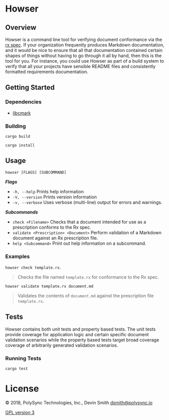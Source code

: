 <!--
© 2018, PolySync Technologies, Inc., Devin Smith <dsmith@polysync.io>

This file is part of Howser

Howser is free software: you can redistribute it and/or modify
it under the terms of the GNU General Public License as published by
the Free Software Foundation, either version 3 of the License, or
(at your option) any later version.

Howser is distributed in the hope that it will be useful,
but WITHOUT ANY WARRANTY; without even the implied warranty of
MERCHANTABILITY or FITNESS FOR A PARTICULAR PURPOSE.  See the
GNU General Public License for more details.

You should have received a copy of the GNU General Public License
along with Howser.  If not, see <http://www.gnu.org/licenses/>.
-->

# Howser

## Overview

Howser is a command line tool for verifying document conformance via the [rx spec](https://github.com/PolySync/rx).
If your organization frequently produces Markdown documentation, and it would be nice to ensure that all that 
documentation contained certain shapes of things without having to go through it all by hand, then this is the tool for 
you. For instance, you could use Howser as part of a build system to verify that all your projects have 
sensible README files and consistently formatted requirements documentation.

## Getting Started

### Dependencies

* [libcmark](https://github.com/commonmark/cmark#installing)

### Building

`cargo build`

`cargo install`

## Usage

`howser [FLAGS] [SUBCOMMAND]`

***Flags***

* `-h, --help` Prints help information
* `-V, --version` Prints version information
* `-v, --verbose` Uses verbose (multi-line) output for errors and warnings.

***Subcommands***

* `check <Filename>` Checks that a document intended for use as a prescription conforms to the Rx spec.  
* `validate <Prescription> <Document>` Perform validation of a Markdown document against an Rx prescription file.
* `help <Subcommand>` Print out help information on a subcommand.

### Examples

`howser check template.rx`.

> Checks the file named `template.rx` for conformance to the Rx spec.

`howser validate template.rx document.md`

> Validates the contents of `document.md` against the prescription file `template.rx`.

## Tests

Howser contains both unit tests and property based tests. The unit tests provide coverage for application logic and
certain specific document validation scenarios while the property based tests target broad coverage coverage of 
arbitrarily generated validation scenarios.

### Running Tests

`cargo test`

# License

© 2018, PolySync Technologies, Inc., Devin Smith <dsmith@polysync.io>

[GPL version 3](https://github.com/PolySync/howser/blob/master/LICENSE)
